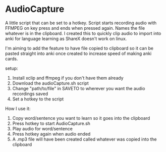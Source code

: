 # AudioCapture

A little script that can be set to a hotkey.
Script starts recording audio with FFMPEG on key press and ends when pressed again.
Names the file whatever is in the clipboard. 
I created this to quickly clip audio to import into anki for language learning as ShareX doesn't work on linux.

I'm aiming to add the feature to have file copied to clipboard so it can be pasted straight into anki once created
to increase speed of making anki cards.

setup:
1. Install xclip and ffmpeg if you don't have them already
2. Download the audioCapture.sh script
3. Change "path/to/file" in SAVETO to wherever you want the audio recordings saved 
3. Set a hotkey to the script

How I use it:
1. Copy word/sentence you want to learn so it goes into the clipboard
2. Press hotkey to start AudioCapture.sh
3. Play audio for word/sentence
4. Press hotkey again when audio ended
5. A .mp3 file will have been created called whatever was copied into the clipboard
